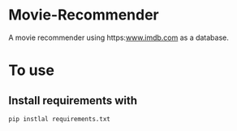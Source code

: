 # Movie-Recommender

A movie recommender using https:www.imdb.com as a database.


# To use
## Install requirements with
    pip instlal requirements.txt